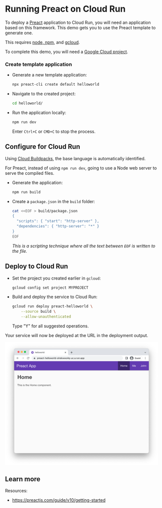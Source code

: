 # Running Preact on Cloud Run

To deploy a [Preact](https://preactjs.com/) application to Cloud Run, you will need an application
based on this framework. This demo gets you to use the Preact template to generate one. 

This requires [node, npm](https://cloud.google.com/nodejs/docs/setup), and [gcloud](https://cloud.google.com/sdk/docs/install).



To complete this demo, you will need a [Google Cloud project](https://cloud.google.com/resource-manager/docs/creating-managing-projects#creating_a_project). 


### Create template application


* Generate a new template application: 

    ```bash
    npx preact-cli create default helloworld
    ```

    
    




* Navigate to the created project:

    ```bash
    cd helloworld/
    ```

* Run the application locally:

    ```bash
    npm run dev
    ```

    

    Enter `Ctrl+C` or `CMD+C` to stop the process.


## Configure for Cloud Run

Using [Cloud Buildpacks](https://github.com/GoogleCloudPlatform/buildpacks), 
the base language is automatically identified.


For Preact, instead of using `npm run dev`, going to use a Node web server to serve the compiled files. 

* Generate the application: 

    ```bash
    npm run build
    ```

* Create a `package.json` in the `build` folder:

    ```bash
    cat <<EOF > build/package.json 
    { 
      "scripts": { "start": "http-server" },
      "dependencies": { "http-server": "*" }
    }
    EOF
    ```

    *This is a scripting technique where all the text between `EOF` is written to the file.*





## Deploy to Cloud Run

* Set the project you created earlier in `gcloud`: 

    ```bash
    gcloud config set project MYPROJECT
    ```

* Build and deploy the service to Cloud Run: 

    ```bash
    gcloud run deploy preact-helloworld \
        --source build \
        --allow-unauthenticated 
    ```

    Type "Y" for all suggested operations.


Your service will now be deployed at the URL in the deployment output.

![Example Preact deployment](example.png)





## Learn more

Resources: 

- https://preactjs.com/guide/v10/getting-started
